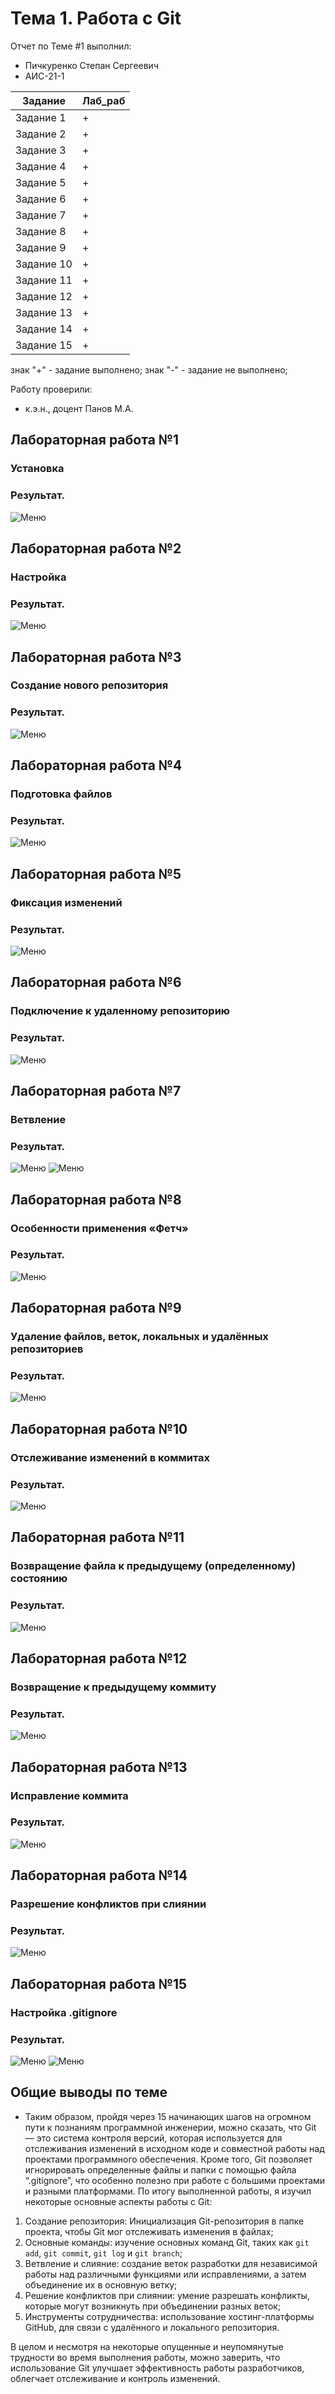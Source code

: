 # Тема 1. Работа с Git
Отчет по Теме #1 выполнил:
- Пичкуренко Степан Сергеевич 
- АИС-21-1

| Задание | Лаб_раб | 
| ------ | ------ | 
| Задание 1 | + |
| Задание 2 | + | 
| Задание 3 | + | 
| Задание 4 | + | 
| Задание 5 | + | 
| Задание 6 | + | 
| Задание 7 | + | 
| Задание 8 | + | 
| Задание 9 | + | 
| Задание 10 | + | 
| Задание 11 | + | 
| Задание 12 | + | 
| Задание 13 | + | 
| Задание 14 | + | 
| Задание 15 | + | 

знак "+" - задание выполнено; знак "-" - задание не выполнено;

Работу проверили:
- к.э.н., доцент Панов М.А.

## Лабораторная работа №1
### Установка
### Результат.
![Меню](https://github.com/StepanPS/software_engineering/blob/%D0%A2%D0%B5%D0%BC%D0%B0_1/pic/1.png)

## Лабораторная работа №2
### Настройка
### Результат.
![Меню](https://github.com/StepanPS/software_engineering/blob/%D0%A2%D0%B5%D0%BC%D0%B0_1/pic/2.png)
## Лабораторная работа №3
### Создание нового репозитория
### Результат.
![Меню](https://github.com/StepanPS/software_engineering/blob/%D0%A2%D0%B5%D0%BC%D0%B0_1/pic/3.png)  
## Лабораторная работа №4
### Подготовка файлов
### Результат.
![Меню](https://github.com/StepanPS/software_engineering/blob/%D0%A2%D0%B5%D0%BC%D0%B0_1/pic/4.png)
## Лабораторная работа №5
### Фиксация изменений
### Результат.
![Меню](https://github.com/StepanPS/software_engineering/blob/%D0%A2%D0%B5%D0%BC%D0%B0_1/pic/5.png)
## Лабораторная работа №6
### Подключение к удаленному репозиторию
### Результат.
![Меню](https://github.com/StepanPS/software_engineering/blob/%D0%A2%D0%B5%D0%BC%D0%B0_1/pic/6.png)
## Лабораторная работа №7
### Ветвление
### Результат.
![Меню](https://github.com/StepanPS/software_engineering/blob/%D0%A2%D0%B5%D0%BC%D0%B0_1/pic/7_1.png)
![Меню](https://github.com/StepanPS/software_engineering/blob/%D0%A2%D0%B5%D0%BC%D0%B0_1/pic/7_2.png)
## Лабораторная работа №8
### Особенности применения «Фетч»
### Результат.
![Меню](https://github.com/StepanPS/software_engineering/blob/%D0%A2%D0%B5%D0%BC%D0%B0_1/pic/8.png)
## Лабораторная работа №9
###  Удаление файлов, веток, локальных и удалённых репозиториев
### Результат.
![Меню](https://github.com/StepanPS/software_engineering/blob/%D0%A2%D0%B5%D0%BC%D0%B0_1/pic/9.png)
## Лабораторная работа №10
### Отслеживание изменений в коммитах
### Результат.
![Меню](https://github.com/StepanPS/software_engineering/blob/%D0%A2%D0%B5%D0%BC%D0%B0_1/pic/10.png)
## Лабораторная работа №11
###  Возвращение файла к предыдущему (определенному) состоянию
### Результат.
![Меню](https://github.com/StepanPS/software_engineering/blob/%D0%A2%D0%B5%D0%BC%D0%B0_1/pic/11.png)
## Лабораторная работа №12
### Возвращение к предыдущему коммиту
### Результат.
![Меню](https://github.com/StepanPS/software_engineering/blob/%D0%A2%D0%B5%D0%BC%D0%B0_1/pic/12.png)
## Лабораторная работа №13
### Исправление коммита
### Результат.
![Меню](https://github.com/StepanPS/software_engineering/blob/%D0%A2%D0%B5%D0%BC%D0%B0_1/pic/13_1.png)
## Лабораторная работа №14
### Разрешение конфликтов при слиянии
### Результат.
![Меню](https://github.com/StepanPS/software_engineering/blob/%D0%A2%D0%B5%D0%BC%D0%B0_1/pic/14.png)
## Лабораторная работа №15
### Настройка .gitignore
### Результат.
![Меню](https://github.com/StepanPS/software_engineering/blob/%D0%A2%D0%B5%D0%BC%D0%B0_1/pic/15_1.png)
![Меню](https://github.com/StepanPS/software_engineering/blob/%D0%A2%D0%B5%D0%BC%D0%B0_1/pic/15_2.png)

## Общие выводы по теме
- Таким образом, пройдя через 15 начинающих шагов на огромном пути к познаниям программной инженерии, можно сказать, что Git — это система контроля версий, которая используется для отслеживания изменений в исходном коде и совместной работы над проектами программного обеспечения. Кроме того, Git позволяет игнорировать определенные файлы и папки с помощью файла “.gitignore”, что особенно полезно при работе с большими проектами и разными платформами. 
По итогу выполненной работы, я изучил некоторые основные аспекты работы с Git:
1. Создание репозитория: Инициализация Git-репозитория в папке проекта, чтобы Git мог отслеживать изменения в файлах;
2. Основные команды: изучение основных команд Git, таких как `git add`, `git commit`, `git log` и `git branch`;
3. Ветвление и слияние: создание веток разработки для независимой работы над различными функциями или исправлениями, а затем объединение их в основную ветку;
4. Решение конфликтов при слиянии: умение разрешать конфликты, которые могут возникнуть при объединении разных веток;
5. Инструменты сотрудничества: использование хостинг-платформы GitHub, для связи с удалённого и локального репозитория.
 
В целом и несмотря на некоторые опущенные и неупомянутые трудности во время выполнения работы, можно заверить, что использование Git улучшает эффективность работы разработчиков, облегчает отслеживание и контроль изменений.
